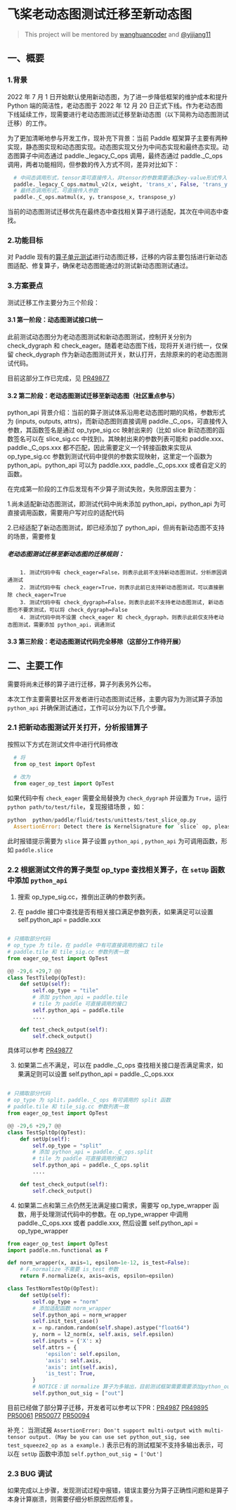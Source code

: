 # 飞桨老动态图测试迁移至新动态图

> This project will be mentored by [wanghuancoder](https://github.com/wanghuancoder) and [@yjjiang11](https://github.com/yjjiang11)
> 

## 一、概要
### 1.背景
 2022 年 7 月 1 日开始默认使用新动态图，为了进一步降低框架的维护成本和提升 Python 端的简洁性，老动态图于 2022 年 12 月 20 日正式下线。作为老动态图下线延续工作，现需要进行老动态图测试迁移至新动态图（以下简称为动态图测试迁移）的工作。

为了更加清晰地参与开发工作，现补充下背景：当前 Paddle 框架算子主要有两种实现，静态图实现和动态图实现。动态图实现又分为中间态实现和最终态实现。动态图算子中间态通过 paddle._legacy_C_ops 调用，最终态通过 paddle._C_ops 调用，两者功能相同，但参数的传入方式不同，差异对比如下：

```python
  # 中间态调用形式，tensor类可直接传入，非tensor的参数需要通过key-value形式传入
  paddle._legacy_C_ops.matmul_v2(x, weight, 'trans_x', False, 'trans_y', False)
  # 最终态调用形式，可直接传入参数
  paddle._C_ops.matmul(x, y，transpose_x, transpose_y)

```
当前的动态图测试迁移优先在最终态中查找相关算子进行适配，其次在中间态中查找。
### 2.功能目标
对 Paddle 现有的[算子单元测试](https://github.com/PaddlePaddle/Paddle/tree/develop/python/paddle/fluid/tests/unittests)进行动态图迁移，迁移的内容主要包括进行新动态图适配、修复算子，确保老动态图能通过的测试新动态图测试通过。

### 3.方案要点

测试迁移工作主要分为三个阶段：

#### 3.1 第一阶段：动态图测试接口统一
此前测试动态图分为老动态图测试和新动态图测试，控制开关分别为 check_dygraph 和 check_eager。随着老动态图下线，现将开关进行统一，仅保留 check_dygraph 作为新动态图测试开关，默认打开，去除原来的的老动态图测试代码。

目前这部分工作已完成，见 [PR49877](https://github.com/PaddlePaddle/Paddle/pull/49877)

#### 3.2 第二阶段：老动态图测试迁移至新动态图（社区重点参与）


python_api 背景介绍：当前的算子测试体系沿用老动态图时期的风格，参数形式为 (inputs, outputs, attrs)，而新动态图则直接调用 paddle._C_ops，可直接传入参数，其函数签名是通过 op_type_sig.cc 映射出来的（比如 slice 新动态图的函数签名可以在 slice_sig.cc 中找到)。其映射出来的参数列表可能和 paddle.xxx、paddle._C_ops.xxx 都不匹配，因此需要定义一个转接函数来实现从 op_type_sig.cc 参数到测试代码中提供的参数实现映射，这里定一个函数为 python_api。python_api 可以为 paddle.xxx, paddle._C_ops.xxx 或者自定义的函数。


在完成第一阶段的工作后发现有不少算子测试失败，失败原因主要为：

1.尚未适配新动态图测试，即测试代码中尚未添加 python_api，python_api 为可直接调用函数，需要用户写对应的适配代码

2.已经适配了新动态图测试，即已经添加了 python_api，但尚有新动态图不支持的场景，需要修复
    

##### 老动态图测试迁移至新动态图的迁移规则：

        1. 测试代码中有 check_eager=False，则表示此前不支持新动态图测试，分析原因调通测试
        2. 测试代码中有 check_eager=True，则表示此前已支持新动态图测试，可以直接删除 check_eager=True
        3. 测试代码中有 check_dygraph=False，则表示此前不支持老动态图测试, 新动态图也不要求测试，可以将 check_dygraph=False
        4. 测试代码中尚不设置 check_eager 和 check_dygraph，则表示此前仅支持老动态图测试，需要添加 python_api，调通测试

#### 3.3 第三阶段：老动态图测试代码完全移除（这部分工作待开展）

## 二、主要工作

需要将尚未迁移的算子进行迁移，算子列表另外公布。

本次工作主要需要社区开发者进行动态图测试迁移，主要内容为为测试算子添加 `python_api` 并确保测试通过，工作可以分为以下几个步骤。

### 2.1 把新动态图测试开关打开，分析报错算子
按照以下方式在测试文件中进行代码修改
```python
  # 将
  from op_test import OpTest
  
  # 改为
  from eager_op_test import OpTest
```
如果代码中有 `check_eager` 需要全局替换为 `check_dygraph` 并设置为 `True`，运行 `python path/to/test/file`，复现报错场景
，如：
```python
python  python/paddle/fluid/tests/unittests/test_slice_op.py 
  AssertionError: Detect there is KernelSignature for `slice` op, please set the `self.python_api` if you set check_dygraph = True
```
此时报错提示需要为 `slice` 算子设置 `python_api` , `python_api` 为可调用函数，形如 `paddle.slice`

### 2.2 根据测试文件的算子类型 op_type 查找相关算子，在 `setUp` 函数中添加 `python_api`

1. 搜索 op_type_sig.cc，推倒出正确的参数列表。

2. 在 paddle 接口中查找是否有相关接口满足参数列表，如果满足可以设置 self.python_api = paddle.xxx

```python

# 只摘取部分代码
# op_type 为 tile，在 paddle 中有可直接调用的接口 tile
# paddle.tile 和 tile_sig.cc 参数列表一致
from eager_op_test import OpTest

@@ -29,6 +29,7 @@
class TestTileOp(OpTest):
    def setUp(self):
        self.op_type = "tile"
        # 添加 python_api = paddle.tile
        # tile 为 paddle 可直接调用的接口
        self.python_api = paddle.tile
        ....

    def test_check_output(self):
        self.check_output()

```
   
  具体可以参考 [PR49877](https://github.com/PaddlePaddle/Paddle/pull/49877)

3. 如果第二点不满足，可以在 paddle._C_ops 查找相关接口是否满足需求，如果满足则可以设置 self.python_api = paddle._C_ops.xxx

```python

# 只摘取部分代码
# op_type 为 split，paddle._C_ops 有可调用的 split 函数
# paddle.tile 和 tile_sig.cc 参数列表一致
from eager_op_test import OpTest

@@ -29,6 +29,7 @@
class TestSpltOp(OpTest):
    def setUp(self):
        self.op_type = "split"
        # 添加 python_api = paddle._C_ops.split
        # tile 为 paddle 可直接调用的接口
        self.python_api = paddle._C_ops.split
        ....

    def test_check_output(self):
        self.check_output()

```
4. 如果第二点和第三点仍然无法满足接口需求，需要写 op_type_wrapper 函数，用于处理测试代码中的参数。在 op_type_wrapper 中调用 paddle._C_ops.xxx 或者 paddle.xxx, 然后设置 self.python_api = op_type_wrapper

```python
from eager_op_test import OpTest
import paddle.nn.functional as F

def norm_wrapper(x, axis=1, epsilon=1e-12, is_test=False):
    # F.normalize 不需要 is_test 参数
    return F.normalize(x, axis=axis, epsilon=epsilon)

class TestNormTestOp(OpTest):
    def setUp(self):
        self.op_type = "norm"
        # 添加适配函数 norm_wrapper
        self.python_api = norm_wrapper
        self.init_test_case()
        x = np.random.random(self.shape).astype("float64")
        y, norm = l2_norm(x, self.axis, self.epsilon)
        self.inputs = {'X': x}
        self.attrs = {
            'epsilon': self.epsilon,
            'axis': self.axis,
            'axis': int(self.axis),
            'is_test': True,
        }
        # NOTICE：该 normalize 算子为多输出，目前测试框架需要需要添加python_out_sig来进行封装
        self.python_out_sig = ["out"]
```




目前已经做了部分算子迁移，开发者可以参考以下PR：[PR4987](https://github.com/PaddlePaddle/Paddle/pull/49877) [PR49895](https://github.com/PaddlePaddle/Paddle/pull/49895) [PR50061](https://github.com/PaddlePaddle/Paddle/pull/50061) [PR50077](https://github.com/PaddlePaddle/Paddle/pull/50077) [PR50094](https://github.com/PaddlePaddle/Paddle/pull/50093)

补充： 当测试报 `AssertionError: Don't support multi-output with multi-tensor output. (May be you can use set python_out_sig, see test_squeeze2_op as a example.)` 表示已有的测试框架不支持多输出表示，可以在 `setUp` 函数中添加 `self.python_out_sig = ['Out']`


### 2.3 BUG 调试
如果完成以上步骤，发现测试过程中报错，错误主要分为算子正确性问题和是算子本身计算崩溃，则需要仔细分析原因然后修复。
